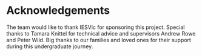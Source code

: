 # Acknowledgements

The team would like to thank IESVic for sponsoring this project. Special thanks to Tamara Knittel for technical advice and supervisors Andrew Rowe and Peter Wild.
Big thanks to our families and loved ones for their support during this undergraduate journey.

